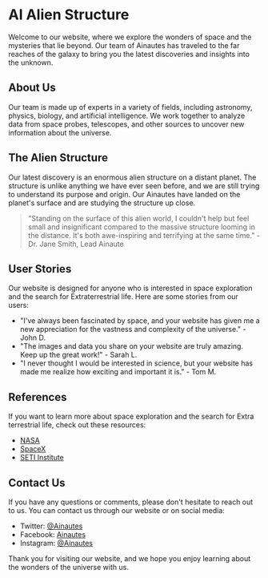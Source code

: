 <!--
Write me content for website with wallpaper which alt text is:

"A group of Ainautes standing on the surface of a distant planet, looking up at a massive, alien structure looming in the distance."

The name/title of the page should not be 1:1 copy of the alt text but rather a real content of the website which is using this wallpaper.

- Use markdown format
- Start with the heading
- The content should look like a real website
- Include real sections like references, contact, user stories, etc. use things relevant to the page purpose.
- Feel free to use structure like headings, bullets, numbering, blockquotes, paragraphs, horizontal lines, etc.
- You can use formatting like bold or _italic_
- You can include UTF-8 emojis
- Links should be only #hash anchors (and you can refer to the document itself)
- Do not include images
-->

<!--font:Poppins-->

# AI Alien Structure

Welcome to our website, where we explore the wonders of space and the mysteries that lie beyond. Our team of Ainautes has traveled to the far reaches of the galaxy to bring you the latest discoveries and insights into the unknown.

## About Us

Our team is made up of experts in a variety of fields, including astronomy, physics, biology, and artificial intelligence. We work together to analyze data from space probes, telescopes, and other sources to uncover new information about the universe.

## The Alien Structure

Our latest discovery is an enormous alien structure on a distant planet. The structure is unlike anything we have ever seen before, and we are still trying to understand its purpose and origin. Our Ainautes have landed on the planet's surface and are studying the structure up close.

> "Standing on the surface of this alien world, I couldn't help but feel small and insignificant compared to the massive structure looming in the distance. It's both awe-inspiring and terrifying at the same time." - Dr. Jane Smith, Lead Ainaute

## User Stories

Our website is designed for anyone who is interested in space exploration and the search for Ex<wbr>tra<wbr>terre<wbr>strial life. Here are some stories from our users:

-   "I've always been fascinated by space, and your website has given me a new appreciation for the vastness and complexity of the universe." - John D.
-   "The images and data you share on your website are truly amazing. Keep up the great work!" - Sarah L.
-   "I never thought I would be interested in science, but your website has made me realize how exciting and important it is." - Tom M.

## References

If you want to learn more about space exploration and the search for Ex<wbr>tra<wbr>terre<wbr>strial life, check out these resources:

-   [NASA](#)
-   [SpaceX](#)
-   [SETI Institute](#)

## Contact Us

If you have any questions or comments, please don't hesitate to reach out to us. You can contact us through our website or on social media:

-   Twitter: [@Ainautes](#)
-   Facebook: [Ainautes](#)
-   Instagram: [@Ainautes](#)

Thank you for visiting our website, and we hope you enjoy learning about the wonders of the universe with us.
